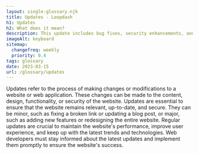 ```yaml
--- 
layout: single-glossary.njk
title: Updates - Loopdash
h1: Updates
h2: What does it mean?
description: This update includes bug fixes, security enhancements, and new features to improve the overall performance and user experience of the WordPress platform.
imageAlt: keyboard
sitemap:
  changefreq: weekly
  priority: 0.4
tags: glossary
date: 2023-03-15
url: /glossary/updates
---
```


Updates refer to the process of making changes or modifications to a website or web application. These changes can be made to the content, design, functionality, or security of the website. Updates are essential to ensure that the website remains relevant, up-to-date, and secure. They can be minor, such as fixing a broken link or updating a blog post, or major, such as adding new features or redesigning the entire website. Regular updates are crucial to maintain the website's performance, improve user experience, and keep up with the latest trends and technologies. Web developers must stay informed about the latest updates and implement them promptly to ensure the website's success.
